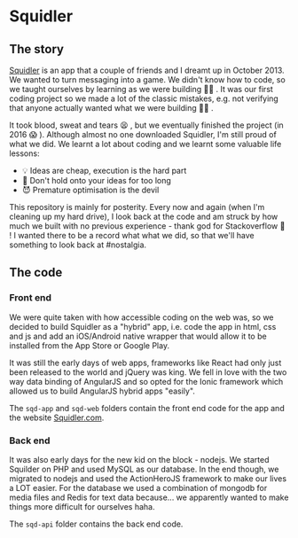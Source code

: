 # Squidler

## The story

[Squidler](https://web.archive.org/web/20201229152017if_/http://squidler.com/) is an app that a couple of friends and I dreamt up in October 2013. We wanted to turn messaging into a game. We didn't know how to code, so we taught ourselves by learning as we were building 👨‍💻 . It was our first coding project so we made a lot of the classic mistakes, e.g. not verifying that anyone actually wanted what we were building 🤦‍♂️ .

It took blood, sweat and tears 😫 , but we eventually finished the project (in 2016 😱 ). Although almost no one downloaded Squidler, I'm still proud of what we did. We learnt a lot about coding and we learnt some valuable life lessons:

- 💡 Ideas are cheap, execution is the hard part
- 🙊 Don't hold onto your ideas for too long
- 😈 Premature optimisation is the devil

This repository is mainly for posterity. Every now and again (when I'm cleaning up my hard drive), I look back at the code and am struck by how much we built with no previous experience - thank god for Stackoverflow 🤣 ! I wanted there to be a record what what we did, so that we'll have something to look back at #nostalgia.

## The code

### Front end

We were quite taken with how accessible coding on the web was, so we decided to build Squidler as a "hybrid" app, i.e. code the app in html, css and js and add an iOS/Android native wrapper that would allow it to be installed from the App Store or Google Play.

It was still the early days of web apps, frameworks like React had only just been released to the world and jQuery was king. We fell in love with the two way data binding of AngularJS and so opted for the Ionic framework which allowed us to build AngularJS hybrid apps "easily".

The `sqd-app` and `sqd-web` folders contain the front end code for the app and the website [Squidler.com](https://web.archive.org/web/20201229152017if_/http://squidler.com/).

### Back end

It was also early days for the new kid on the block - nodejs. We started Squilder on PHP and used MySQL as our database. In the end though, we migrated to nodejs and used the ActionHeroJS framework to make our lives a LOT easier. For the database we used a combination of mongodb for media files and Redis for text data because... we apparently wanted to make things more difficult for ourselves haha.

The `sqd-api` folder contains the back end code.
